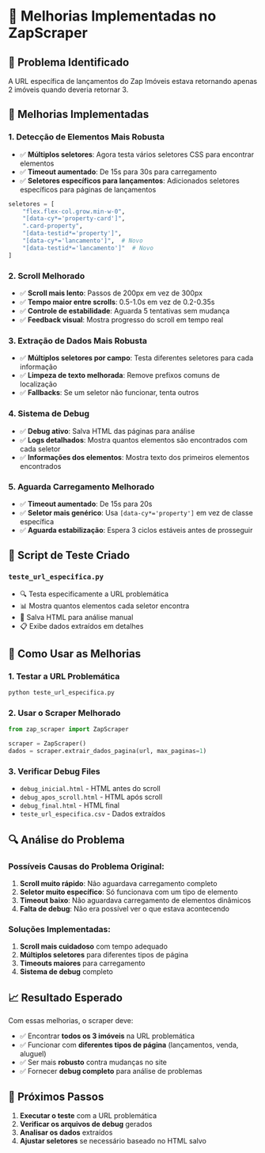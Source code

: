 # 🔧 Melhorias Implementadas no ZapScraper

## 🎯 Problema Identificado
A URL específica de lançamentos do Zap Imóveis estava retornando apenas 2 imóveis quando deveria retornar 3.

## 🚀 Melhorias Implementadas

### 1. **Detecção de Elementos Mais Robusta**
- ✅ **Múltiplos seletores**: Agora testa vários seletores CSS para encontrar elementos
- ✅ **Timeout aumentado**: De 15s para 30s para carregamento
- ✅ **Seletores específicos para lançamentos**: Adicionados seletores específicos para páginas de lançamentos

```python
seletores = [
    "flex.flex-col.grow.min-w-0",
    "[data-cy*='property-card']",
    ".card-property",
    "[data-testid*='property']",
    "[data-cy*='lancamento']",  # Novo
    "[data-testid*='lancamento']"  # Novo
]
```

### 2. **Scroll Melhorado**
- ✅ **Scroll mais lento**: Passos de 200px em vez de 300px
- ✅ **Tempo maior entre scrolls**: 0.5-1.0s em vez de 0.2-0.35s
- ✅ **Controle de estabilidade**: Aguarda 5 tentativas sem mudança
- ✅ **Feedback visual**: Mostra progresso do scroll em tempo real

### 3. **Extração de Dados Mais Robusta**
- ✅ **Múltiplos seletores por campo**: Testa diferentes seletores para cada informação
- ✅ **Limpeza de texto melhorada**: Remove prefixos comuns de localização
- ✅ **Fallbacks**: Se um seletor não funcionar, tenta outros

### 4. **Sistema de Debug**
- ✅ **Debug ativo**: Salva HTML das páginas para análise
- ✅ **Logs detalhados**: Mostra quantos elementos são encontrados com cada seletor
- ✅ **Informações dos elementos**: Mostra texto dos primeiros elementos encontrados

### 5. **Aguarda Carregamento Melhorado**
- ✅ **Timeout aumentado**: De 15s para 20s
- ✅ **Seletor mais genérico**: Usa `[data-cy*='property']` em vez de classe específica
- ✅ **Aguarda estabilização**: Espera 3 ciclos estáveis antes de prosseguir

## 🧪 Script de Teste Criado

### `teste_url_especifica.py`
- 🔍 Testa especificamente a URL problemática
- 📊 Mostra quantos elementos cada seletor encontra
- 💾 Salva HTML para análise manual
- 📋 Exibe dados extraídos em detalhes

## 🚀 Como Usar as Melhorias

### 1. **Testar a URL Problemática**
```bash
python teste_url_especifica.py
```

### 2. **Usar o Scraper Melhorado**
```python
from zap_scraper import ZapScraper

scraper = ZapScraper()
dados = scraper.extrair_dados_pagina(url, max_paginas=1)
```

### 3. **Verificar Debug Files**
- `debug_inicial.html` - HTML antes do scroll
- `debug_apos_scroll.html` - HTML após scroll
- `debug_final.html` - HTML final
- `teste_url_especifica.csv` - Dados extraídos

## 🔍 Análise do Problema

### Possíveis Causas do Problema Original:
1. **Scroll muito rápido**: Não aguardava carregamento completo
2. **Seletor muito específico**: Só funcionava com um tipo de elemento
3. **Timeout baixo**: Não aguardava carregamento de elementos dinâmicos
4. **Falta de debug**: Não era possível ver o que estava acontecendo

### Soluções Implementadas:
1. **Scroll mais cuidadoso** com tempo adequado
2. **Múltiplos seletores** para diferentes tipos de página
3. **Timeouts maiores** para carregamento
4. **Sistema de debug** completo

## 📈 Resultado Esperado

Com essas melhorias, o scraper deve:
- ✅ Encontrar **todos os 3 imóveis** na URL problemática
- ✅ Funcionar com **diferentes tipos de página** (lançamentos, venda, aluguel)
- ✅ Ser mais **robusto** contra mudanças no site
- ✅ Fornecer **debug completo** para análise de problemas

## 🎯 Próximos Passos

1. **Executar o teste** com a URL problemática
2. **Verificar os arquivos de debug** gerados
3. **Analisar os dados** extraídos
4. **Ajustar seletores** se necessário baseado no HTML salvo

